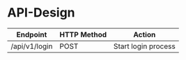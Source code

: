 # API-Design

| Endpoint      | HTTP Method | Action              |
| ------------- | ----------- | ------------------- |
| /api/v1/login | POST        | Start login process |
